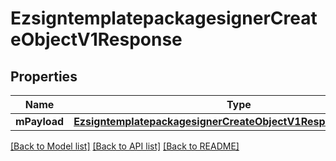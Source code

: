 # EzsigntemplatepackagesignerCreateObjectV1Response

## Properties
Name | Type | Description | Notes
------------ | ------------- | ------------- | -------------
**mPayload** | [**EzsigntemplatepackagesignerCreateObjectV1ResponseMPayload***](EzsigntemplatepackagesignerCreateObjectV1ResponseMPayload.md) |  | 

[[Back to Model list]](../README.md#documentation-for-models) [[Back to API list]](../README.md#documentation-for-api-endpoints) [[Back to README]](../README.md)


